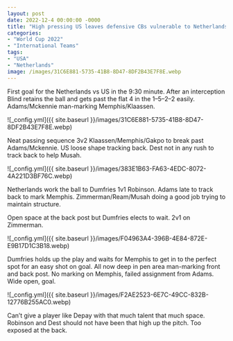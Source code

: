 ```yaml
---
layout: post
date: 2022-12-4 00:00:00 -0000
title: "High pressing US leaves defensive CBs vulnerable to Netherlands’ counter-attack"
categories: 
- "World Cup 2022"
- "International Teams"
tags: 
- "USA"
- "Netherlands"
image: /images/31C6E881-5735-41B8-8D47-8DF2B43E7F8E.webp
--- 
```


First goal for the Netherlands vs US in the 9:30 minute. After an interception Blind retains the ball and gets past the flat 4 in the 1–5–2–2 easily. Adams/Mckennie man-marking Memphis/Klaassen.

![_config.yml]({{ site.baseurl }}/images/31C6E881-5735-41B8-8D47-8DF2B43E7F8E.webp)

Neat passing sequence 3v2 Klaassen/Memphis/Gakpo to break past Adams/Mckennie. US loose shape tracking back. Dest not in any rush to track back to help Musah.


![_config.yml]({{ site.baseurl }}/images/383E1B63-FA63-4EDC-8072-4A221D3BF76C.webp)

Netherlands work the ball to Dumfries 1v1 Robinson. Adams late to track back to mark Memphis. Zimmerman/Ream/Musah doing a good job trying to maintain structure.

Open space at the back post but Dumfries elects to wait. 2v1 on Zimmerman.

![_config.yml]({{ site.baseurl }}/images/F04963A4-396B-4E84-872E-E9B17D1C3B18.webp)

Dumfries holds up the play and waits for Memphis to get in to the perfect spot for an easy shot on goal. All now deep in pen area man-marking front and back post. No marking on Memphis, failed assignment from Adams. Wide open, goal.

![_config.yml]({{ site.baseurl }}/images/F2AE2523-6E7C-49CC-832B-12776B255AC0.webp) 

Can’t give a player like Depay with that much talent that much space. Robinson and Dest should not have been that high up the pitch. Too exposed at the back.
